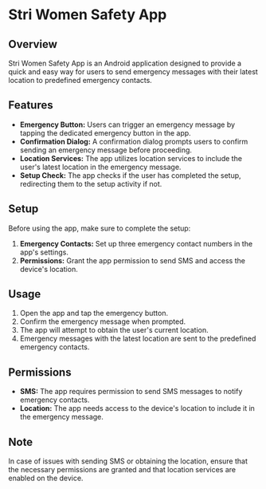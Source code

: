 # Stri Women Safety App

## Overview
Stri Women Safety App is an Android application designed to provide a quick and easy way for users to send emergency messages with their latest location to predefined emergency contacts.

## Features
- **Emergency Button:** Users can trigger an emergency message by tapping the dedicated emergency button in the app.
- **Confirmation Dialog:** A confirmation dialog prompts users to confirm sending an emergency message before proceeding.
- **Location Services:** The app utilizes location services to include the user's latest location in the emergency message.
- **Setup Check:** The app checks if the user has completed the setup, redirecting them to the setup activity if not.

## Setup
Before using the app, make sure to complete the setup:
1. **Emergency Contacts:** Set up three emergency contact numbers in the app's settings.
2. **Permissions:** Grant the app permission to send SMS and access the device's location.

## Usage
1. Open the app and tap the emergency button.
2. Confirm the emergency message when prompted.
3. The app will attempt to obtain the user's current location.
4. Emergency messages with the latest location are sent to the predefined emergency contacts.

## Permissions
- **SMS:** The app requires permission to send SMS messages to notify emergency contacts.
- **Location:** The app needs access to the device's location to include it in the emergency message.

## Note
In case of issues with sending SMS or obtaining the location, ensure that the necessary permissions are granted and that location services are enabled on the device.
